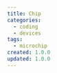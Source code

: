 ```yaml
---
title: Chip
categories:
  - coding
  - devices
tags:
  - microchip
created: 1.0.0
updated: 1.0.0
---
```

